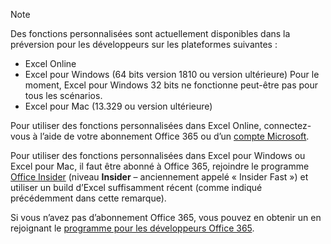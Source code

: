 > [!NOTE]
> Des fonctions personnalisées sont actuellement disponibles dans la préversion pour les développeurs sur les plateformes suivantes :
> - Excel Online
> - Excel pour Windows (64 bits version 1810 ou version ultérieure) Pour le moment, Excel pour Windows 32 bits ne fonctionne peut-être pas pour tous les scénarios.
> - Excel pour Mac (13.329 ou version ultérieure)
>
> Pour utiliser des fonctions personnalisées dans Excel Online, connectez-vous à l’aide de votre abonnement Office 365 ou d’un [compte Microsoft](https://account.microsoft.com/account).
>
> Pour utiliser des fonctions personnalisées dans Excel pour Windows ou Excel pour Mac, il faut être abonné à Office 365, rejoindre le programme [Office Insider](https://products.office.com/office-insider) (niveau **Insider** – anciennement appelé « Insider Fast ») et utiliser un build d’Excel suffisamment récent (comme indiqué précédemment dans cette remarque).
>
> Si vous n’avez pas d’abonnement Office 365, vous pouvez en obtenir un en rejoignant le [programme pour les développeurs Office 365](https://developer.microsoft.com/fr-FR/office/dev-program).